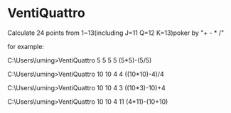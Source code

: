 # VentiQuattro
Calculate 24 points from 1~13(including J=11 Q=12 K=13)poker by "+ - * /"

for example:

C:\Users\luming>VentiQuattro 5 5 5 5
(5*5)-(5/5)

C:\Users\luming>VentiQuattro 10 10 4 4
((10*10)-4)/4

C:\Users\luming>VentiQuattro 10 10 4 3
((10*3)-10)+4

C:\Users\luming>VentiQuattro 10 10 4 11
(4*11)-(10+10)
